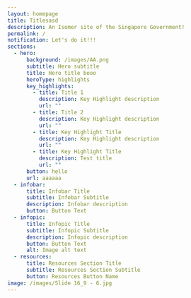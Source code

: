 ```yaml
---
layout: homepage
title: Titlesasd
description: An Isomer site of the Singapore Government!
permalink: /
notification: Let's do it!!!
sections:
  - hero:
      background: /images/AA.png
      subtitle: Hero subtitle
      title: Hero title booo
      heroType: highlights
      key_highlights:
        - title: Title 1
          description: Key Highlight description
          url: ""
        - title: Title 2
          description: Key Highlight description
          url: ""
        - title: Key Highlight Title
          description: Key Highlight description
          url: ""
        - title: Key Highlight Title
          description: Test title
          url: ""
      button: hello
      url: aaaaaa
  - infobar:
      title: Infobar Title
      subtitle: Infobar Subtitle
      description: Infobar description
      button: Button Text
  - infopic:
      title: Infopic Title
      subtitle: Infopic Subtitle
      description: Infopic description
      button: Button Text
      alt: Image alt text
  - resources:
      title: Resources Section Title
      subtitle: Resources Section Subtitle
      button: Resources Button Name
image: /images/Slide 16_9 - 6.jpg
---
```

